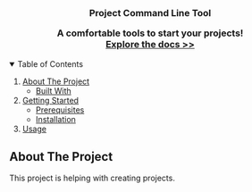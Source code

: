 <br />

<p align="center">
  <h3 align="center">
    Project Command Line Tool
    <p align="center">
      A comfortable tools to start your projects!
      <br />
      <a href=""><strong>Explore the docs >></strong></a>
    </p>

</h3>
</p>

<details open="open">
  <summary>Table of Contents</summary>
  <ol>
    <li>
      <a href="#about-the-project">About The Project</a>
      <ul>
        <li><a href="#built-with">Built With</a></li>
      </ul>
    </li>
    <li>
      <a href="#getting-started">Getting Started</a>
      <ul>
        <li><a href="#prerequisites">Prerequisites</a></li>
        <li><a href="#installation">Installation</a></li>
      </ul>
    </li>
    <li><a href="#usage">Usage</a></li>
  </ol>
</details>



<!-- ABOUT THE PROJECT -->

## About The Project

This project is helping with creating projects.